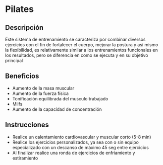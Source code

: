 # **Pilates**



## Descripción 

Este sistema de entrenamiento se caracteriza por combinar diversos ejercicios con el fin de fortalecer el cuerpo, mejorar la postura y así mismo la flexibilidad, es relativamente similar a los entrenamientos funcionales en los resultados, pero se diferencia en como se ejecuta y en su objetivo principal



## Beneficios 

- Aumento de la masa muscular
- Aumento de la fuerza física
- Tonificación equilibrada del musculo trabajado 
- Milfs
- Aumento de la capacidad de concentración



## Instrucciones

- Realice un calentamiento cardiovascular y muscular corto (5-8 min)
- Realice los ejercicios personalizados, ya sea con o sin equipo especializado con un descanso de máximo 45 seg entre ejercicios
- Al finalizar realice una ronda de ejercicios de enfriamiento y estiramiento
